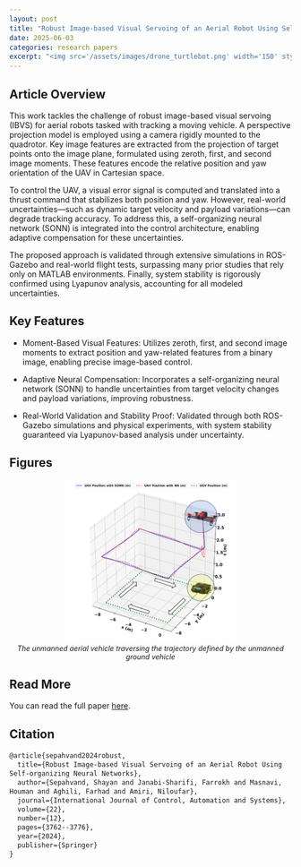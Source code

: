 ```yaml
---
layout: post
title: "Robust Image-based Visual Servoing of an Aerial Robot Using Self-organizing Neural Networks"
date: 2025-06-03
categories: research papers
excerpt: "<img src='/assets/images/drone_turtlebot.png' width='150' style='border-radius: 0px;'>"
---
```


## Article Overview

This work tackles the challenge of robust image-based visual servoing (IBVS) for aerial robots tasked with tracking a moving vehicle. A perspective projection model is employed using a camera rigidly mounted to the quadrotor. Key image features are extracted from the projection of target points onto the image plane, formulated using zeroth, first, and second image moments. These features encode the relative position and yaw orientation of the UAV in Cartesian space.

To control the UAV, a visual error signal is computed and translated into a thrust command that stabilizes both position and yaw. However, real-world uncertainties—such as dynamic target velocity and payload variations—can degrade tracking accuracy. To address this, a self-organizing neural network (SONN) is integrated into the control architecture, enabling adaptive compensation for these uncertainties.

The proposed approach is validated through extensive simulations in ROS-Gazebo and real-world flight tests, surpassing many prior studies that rely only on MATLAB environments. Finally, system stability is rigorously confirmed using Lyapunov analysis, accounting for all modeled uncertainties.

## Key Features
- Moment-Based Visual Features: Utilizes zeroth, first, and second image moments to extract position and yaw-related features from a binary image, enabling precise image-based control.

- Adaptive Neural Compensation: Incorporates a self-organizing neural network (SONN) to handle uncertainties from target velocity changes and payload variations, improving robustness.

- Real-World Validation and Stability Proof: Validated through both ROS-Gazebo simulations and physical experiments, with system stability guaranteed via Lyapunov-based analysis under uncertainty.
## Figures

<div style="text-align: center;">
  <img src="/assets/images/drone_turtlebot.png" alt="UAV and UGV positions" style="width:60%; border-radius: 0px;">
  <p style="font-style: italic; font-size: 0.9em; margin-top: 5px;">The unmanned aerial vehicle traversing the trajectory defined by the unmanned ground vehicle</p>
</div>


## Read More

You can read the full paper [here](https://doi.org/10.1007/s12555-024-0367-5).

## Citation

```text
@article{sepahvand2024robust,
  title={Robust Image-based Visual Servoing of an Aerial Robot Using Self-organizing Neural Networks},
  author={Sepahvand, Shayan and Janabi-Sharifi, Farrokh and Masnavi, Houman and Aghili, Farhad and Amiri, Niloufar},
  journal={International Journal of Control, Automation and Systems},
  volume={22},
  number={12},
  pages={3762--3776},
  year={2024},
  publisher={Springer}
}
```
